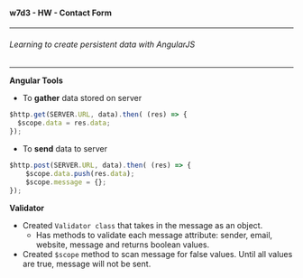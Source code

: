 #### w7d3 - HW - Contact Form
---
###### Learning to create persistent data with AngularJS
---

**Angular Tools**

* To __gather__ data stored on server
```javascript
$http.get(SERVER.URL, data).then( (res) => {
  $scope.data = res.data;
});
```

* To __send__ data to server
```javaScript
$http.post(SERVER.URL, data).then( (res) => {
    $scope.data.push(res.data);
    $scope.message = {};
});
```

**Validator**

* Created `Validator class` that takes in the message as an object.
    *  Has methods to validate each message attribute: sender, email, website, message and returns boolean values.
* Created `$scope` method to scan message for false values.  Until all values are true, message will not be sent.